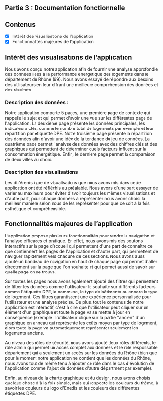 ## Partie 3 : Documentation fonctionnelle

## Contenus

- [x] Intérêt des visualisations de l’application
- [x] Fonctionnalités majeures de l’application

## Intérêt des visualisations de l’application

Nous avons conçu notre application afin de fournir une analyse approfondie des données liées à la performance énergétique des logements dans le département du Rhône (69). Nous avons essayé de répondre aux besoins des utilisateurs en leur offrant une meilleure compréhension des données et des résultats.

### Description des données :

Notre application comporte 5 pages, une première page de contexte qui rappelle le sujet et qui permet d'avoir une vue sur les différentes page de l'application. La deuxième page présente les données principales, les indicateurs clés, comme le nombre total de logements par exemple et leur répartition par étiquette DPE. Notre troisième page présente la répartition des données afin d'avoir une idée de la tendance du jeu de données. La quatrième page permet l'analyse des données avec des chiffres clés et des graphiques qui permettent de déterminer quels facteurs influent sur la consommation énergétique. Enfin, le dernière page permet la comparaison de deux villes au choix.

### Description des visualisations

Les différents type de visualisations que nous avons mis dans cette application ont été réfléchis au préalable. Nous avons d'une part essayer de varier au maximum pour éviter d'avoir toujours les mêmes visualisations et d'autre part, pour chaque données à représenter nous avons choisi la meilleur manière selon nous de les représenter pour que ce soit à la fois esthétique et compréhensible. 

## Fonctionnalités majeures de l’application

L’application propose plusieurs fonctionnalités pour rendre la navigation et l’analyse efficaces et pratique.
En effet, nous avons mis des boutons interactifs sur la page d’accueil qui permettent d'une part de connaître ce que contiennent les pages de l'application et d'autre part, qui permettent de naviguer rapidement vers chacune de ces sections.
Nous avons aussi ajouté un bandeau de navigation en haut de chaque page qui permet d'aller directement sur la page que l'on souhaite et qui permet aussi de savoir sur quelle page on se trouve.

Sur toutes les pages nous avons également ajouté des filtres qui permettent de filtrer les données comme l'utilisateur le souhaite sur différents facteurs comme l'étiquette DPE, la commune, le type de bâtiments ou encore le type de logement.
Ces filtres garantissent une expérience personnalisée pour l’utilisateur et une analyse précise.
De plus, tout le contenus de notre application est intéractif, c'est à dire que l'utilisateur peut cliquer sur un élément d'un graphique et toute la page va se mettre à jour en conséquence (exemple : l'utilisateur clique sur la partie "ancien" d'un graphique en anneau qui représente les coûts moyen par type de logement, alors toute la page va automatiquement représenter seulement les logements anciens. 

Au niveau des rôles de sécurité, nous avons ajouté deux rôles différents, le rôle admin qui permet un accès complet aux données et le rôle responsable département qui a seulement un accès sur les données du Rhône (bien que pour le moment notre application ne contient que les données du Rhône, nous avons tout de même tenu à ajouter ce rôle dans le cas d'évolution de l'application comme l'ajout de données d'autre départment par exemple).

Enfin, au niveau de la charte graphique et du design, nous avons choisis quelque chose d'à la fois simple, mais qui respecte les couleurs du thème, à savoir les couleurs du logo d'Enedis et les couleurs des différentes étiquettes DPE.
